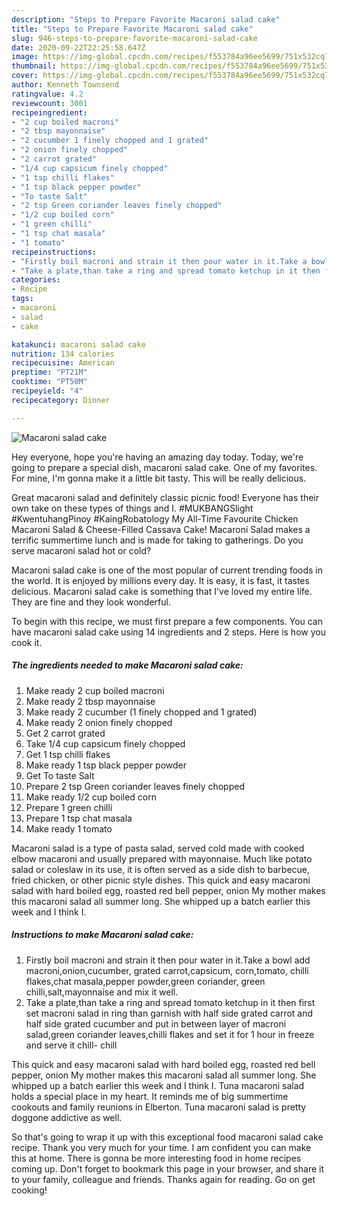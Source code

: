 ```yaml
---
description: "Steps to Prepare Favorite Macaroni salad cake"
title: "Steps to Prepare Favorite Macaroni salad cake"
slug: 946-steps-to-prepare-favorite-macaroni-salad-cake
date: 2020-09-22T22:25:58.647Z
image: https://img-global.cpcdn.com/recipes/f553784a96ee5699/751x532cq70/macaroni-salad-cake-recipe-main-photo.jpg
thumbnail: https://img-global.cpcdn.com/recipes/f553784a96ee5699/751x532cq70/macaroni-salad-cake-recipe-main-photo.jpg
cover: https://img-global.cpcdn.com/recipes/f553784a96ee5699/751x532cq70/macaroni-salad-cake-recipe-main-photo.jpg
author: Kenneth Townsend
ratingvalue: 4.2
reviewcount: 3001
recipeingredient:
- "2 cup boiled macroni"
- "2 tbsp mayonnaise"
- "2 cucumber 1 finely chopped and 1 grated"
- "2 onion finely chopped"
- "2 carrot grated"
- "1/4 cup capsicum finely chopped"
- "1 tsp chilli flakes"
- "1 tsp black pepper powder"
- "To taste Salt"
- "2 tsp Green coriander leaves finely chopped"
- "1/2 cup boiled corn"
- "1 green chilli"
- "1 tsp chat masala"
- "1 tomato"
recipeinstructions:
- "Firstly boil macroni and strain it then pour water in it.Take a bowl add macroni,onion,cucumber, grated carrot,capsicum, corn,tomato, chilli flakes,chat masala,pepper powder,green coriander, green chilli,salt,mayonnaise and mix it well."
- "Take a plate,than take a ring and spread tomato ketchup in it then first set macroni salad in ring than garnish with half side grated carrot and half side grated cucumber and put in between layer of macroni salad,green coriander leaves,chilli flakes and set it for 1 hour in freeze and serve it chill- chill"
categories:
- Recipe
tags:
- macaroni
- salad
- cake

katakunci: macaroni salad cake 
nutrition: 134 calories
recipecuisine: American
preptime: "PT21M"
cooktime: "PT50M"
recipeyield: "4"
recipecategory: Dinner

---
```



![Macaroni salad cake](https://img-global.cpcdn.com/recipes/f553784a96ee5699/751x532cq70/macaroni-salad-cake-recipe-main-photo.jpg)

Hey everyone, hope you're having an amazing day today. Today, we're going to prepare a special dish, macaroni salad cake. One of my favorites. For mine, I'm gonna make it a little bit tasty. This will be really delicious.

Great macaroni salad and definitely classic picnic food! Everyone has their own take on these types of things and I. #MUKBANGSlight #KwentuhangPinoy #KaingRobatology My All-Time Favourite Chicken Macaroni Salad &amp; Cheese-Filled Cassava Cake! Macaroni Salad makes a terrific summertime lunch and is made for taking to gatherings. Do you serve macaroni salad hot or cold?

Macaroni salad cake is one of the most popular of current trending foods in the world. It is enjoyed by millions every day. It is easy, it is fast, it tastes delicious. Macaroni salad cake is something that I've loved my entire life. They are fine and they look wonderful.


To begin with this recipe, we must first prepare a few components. You can have macaroni salad cake using 14 ingredients and 2 steps. Here is how you cook it.

<!--inarticleads1-->

##### The ingredients needed to make Macaroni salad cake:

1. Make ready 2 cup boiled macroni
1. Make ready 2 tbsp mayonnaise
1. Make ready 2 cucumber (1 finely chopped and 1 grated)
1. Make ready 2 onion finely chopped
1. Get 2 carrot grated
1. Take 1/4 cup capsicum finely chopped
1. Get 1 tsp chilli flakes
1. Make ready 1 tsp black pepper powder
1. Get To taste Salt
1. Prepare 2 tsp Green coriander leaves finely chopped
1. Make ready 1/2 cup boiled corn
1. Prepare 1 green chilli
1. Prepare 1 tsp chat masala
1. Make ready 1 tomato


Macaroni salad is a type of pasta salad, served cold made with cooked elbow macaroni and usually prepared with mayonnaise. Much like potato salad or coleslaw in its use, it is often served as a side dish to barbecue, fried chicken, or other picnic style dishes. This quick and easy macaroni salad with hard boiled egg, roasted red bell pepper, onion My mother makes this macaroni salad all summer long. She whipped up a batch earlier this week and I think I. 

<!--inarticleads2-->

##### Instructions to make Macaroni salad cake:

1. Firstly boil macroni and strain it then pour water in it.Take a bowl add macroni,onion,cucumber, grated carrot,capsicum, corn,tomato, chilli flakes,chat masala,pepper powder,green coriander, green chilli,salt,mayonnaise and mix it well.
1. Take a plate,than take a ring and spread tomato ketchup in it then first set macroni salad in ring than garnish with half side grated carrot and half side grated cucumber and put in between layer of macroni salad,green coriander leaves,chilli flakes and set it for 1 hour in freeze and serve it chill- chill


This quick and easy macaroni salad with hard boiled egg, roasted red bell pepper, onion My mother makes this macaroni salad all summer long. She whipped up a batch earlier this week and I think I. Tuna macaroni salad holds a special place in my heart. It reminds me of big summertime cookouts and family reunions in Elberton. Tuna macaroni salad is pretty doggone addictive as well. 

So that's going to wrap it up with this exceptional food macaroni salad cake recipe. Thank you very much for your time. I am confident you can make this at home. There is gonna be more interesting food in home recipes coming up. Don't forget to bookmark this page in your browser, and share it to your family, colleague and friends. Thanks again for reading. Go on get cooking!
